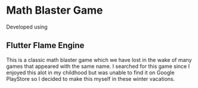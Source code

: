 # Math Blaster Game

Developed using
## Flutter Flame Engine

This is a classic math blaster game which we have lost in the wake of many games that appeared with the same name. I searched for this game since I enjoyed this alot in my childhood but was unable to find it on Google PlayStore so I decided to make this myself in these winter vacations.
